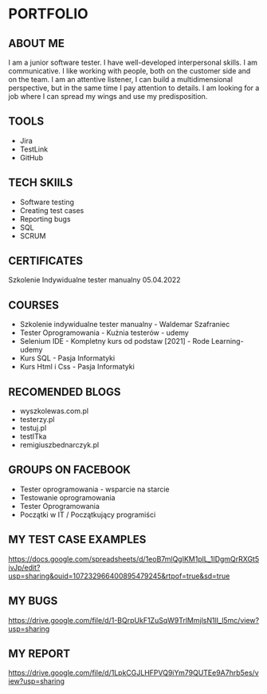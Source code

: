 # PORTFOLIO
## ABOUT ME
I am a junior software tester. I have well-developed interpersonal skills.
I am communicative. I like working with people, both on the customer side and on the
team.
I am an attentive listener, I can
build a multidimensional perspective,
but in the same time I pay attention to
details. I am looking for a job where I can
spread my wings and use my
predisposition.

## TOOLS
* Jira
* TestLink
* GitHub
## TECH SKIILS
* Software testing
* Creating test cases
* Reporting bugs
* SQL
* SCRUM
## CERTIFICATES
Szkolenie Indywidualne tester manualny 05.04.2022
## COURSES
* Szkolenie indywidualne tester manualny - Waldemar Szafraniec
* Tester Oprogramowania - Kużnia testerów - udemy
* Selenium IDE - Kompletny kurs od podstaw [2021] - Rode Learning- udemy
* Kurs SQL - Pasja Informatyki
* Kurs Html i Css - Pasja Informatyki
## RECOMENDED BLOGS
* wyszkolewas.com.pl
* testerzy.pl
* testuj.pl
* testITka
* remigiuszbednarczyk.pl
## GROUPS ON FACEBOOK
* Tester oprogramowania - wsparcie na starcie
* Testowanie oprogramowania
* Tester Oprogramowania
* Początki w IT / Początkujący programiści

## MY TEST CASE EXAMPLES

https://docs.google.com/spreadsheets/d/1eoB7mlQgIKM1plL_1IDgmQrRXGt5ivJp/edit?usp=sharing&ouid=107232966400895479245&rtpof=true&sd=true
## MY BUGS

https://drive.google.com/file/d/1-BQrpUkF1ZuSqW9TrlMmjlsN1lI_l5mc/view?usp=sharing

## MY REPORT

https://drive.google.com/file/d/1LpkCGJLHFPVQ9iYm79QUTEe9A7hrb5es/view?usp=sharing

